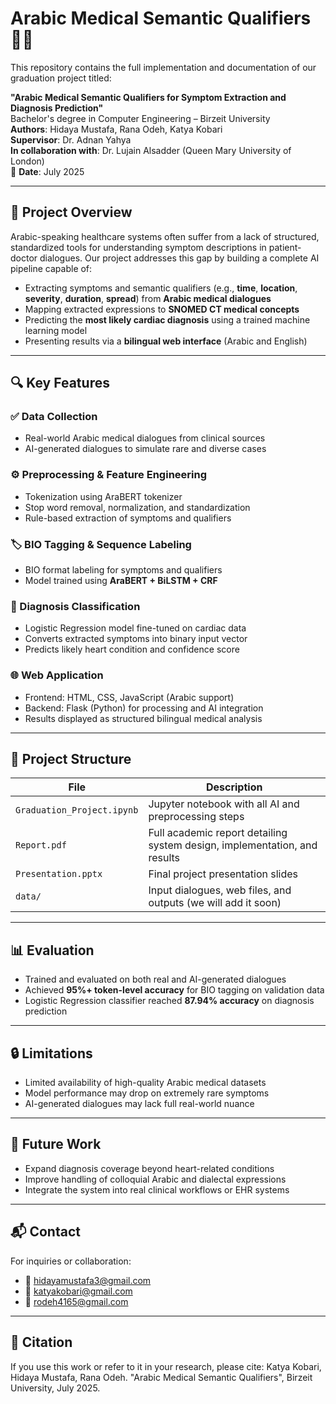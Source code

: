 # Arabic Medical Semantic Qualifiers 💉🧠

This repository contains the full implementation and documentation of our graduation project titled:

**"Arabic Medical Semantic Qualifiers for Symptom Extraction and Diagnosis Prediction"**  
Bachelor's degree in Computer Engineering – Birzeit University  
**Authors**: Hidaya Mustafa, Rana Odeh, Katya Kobari  
**Supervisor**: Dr. Adnan Yahya  
**In collaboration with**: Dr. Lujain Alsadder (Queen Mary University of London)  
📅 **Date**: July 2025

---

## 🧠 Project Overview

Arabic-speaking healthcare systems often suffer from a lack of structured, standardized tools for understanding symptom descriptions in patient-doctor dialogues. Our project addresses this gap by building a complete AI pipeline capable of:

- Extracting symptoms and semantic qualifiers (e.g., **time**, **location**, **severity**, **duration**, **spread**) from **Arabic medical dialogues**
- Mapping extracted expressions to **SNOMED CT medical concepts**
- Predicting the **most likely cardiac diagnosis** using a trained machine learning model
- Presenting results via a **bilingual web interface** (Arabic and English)

---

## 🔍 Key Features

### ✅ Data Collection
- Real-world Arabic medical dialogues from clinical sources
- AI-generated dialogues to simulate rare and diverse cases

### ⚙️ Preprocessing & Feature Engineering
- Tokenization using AraBERT tokenizer
- Stop word removal, normalization, and standardization
- Rule-based extraction of symptoms and qualifiers

### 🏷️ BIO Tagging & Sequence Labeling
- BIO format labeling for symptoms and qualifiers
- Model trained using **AraBERT + BiLSTM + CRF**

### 🧩 Diagnosis Classification
- Logistic Regression model fine-tuned on cardiac data
- Converts extracted symptoms into binary input vector
- Predicts likely heart condition and confidence score

### 🌐 Web Application
- Frontend: HTML, CSS, JavaScript (Arabic support)
- Backend: Flask (Python) for processing and AI integration
- Results displayed as structured bilingual medical analysis

---

## 📁 Project Structure

| File | Description |
|------|-------------|
| `Graduation_Project.ipynb` | Jupyter notebook with all AI and preprocessing steps |
| `Report.pdf` | Full academic report detailing system design, implementation, and results |
| `Presentation.pptx` | Final project presentation slides |
| `data/` | Input dialogues, web files, and outputs (we will add it soon) |

---

## 📊 Evaluation

- Trained and evaluated on both real and AI-generated dialogues
- Achieved **95%+ token-level accuracy** for BIO tagging on validation data
- Logistic Regression classifier reached **87.94% accuracy** on diagnosis prediction

---

## 🔒 Limitations

- Limited availability of high-quality Arabic medical datasets
- Model performance may drop on extremely rare symptoms
- AI-generated dialogues may lack full real-world nuance

---

## 🔭 Future Work

- Expand diagnosis coverage beyond heart-related conditions
- Improve handling of colloquial Arabic and dialectal expressions
- Integrate the system into real clinical workflows or EHR systems

---

## 📬 Contact

For inquiries or collaboration:

- 📧 hidayamustafa3@gmail.com  
- 📧 katyakobari@gmail.com
- 📧 rodeh4165@gmail.com

---

## 📝 Citation

If you use this work or refer to it in your research, please cite:
Katya Kobari, Hidaya Mustafa, Rana Odeh. "Arabic Medical Semantic Qualifiers", Birzeit University, July 2025.
